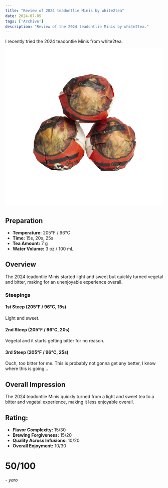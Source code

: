 ```yaml
---
title: "Review of 2024 teadontlie Minis by white2tea"
date: 2024-07-05
tags: ['Archive']
description: "Review of the 2024 teadontlie Minis by white2tea."
---
```


I recently tried the 2024 teadontlie Minis from white2tea.

![](image-22.png)

## Preparation

- **Temperature:** 205°F / 96°C
- **Time:** 15s, 20s, 25s
- **Tea Amount:** 7 g
- **Water Volume:** 3 oz / 100 mL

## Overview

The 2024 teadontlie Minis started light and sweet but quickly turned vegetal and bitter, making for an unenjoyable experience overall.

### Steepings

#### 1st Steep (205°F / 96°C, 15s)

Light and sweet.

#### 2nd Steep (205°F / 96°C, 20s)

Vegetal and it starts getting bitter for no reason.

#### 3rd Steep (205°F / 96°C, 25s)

Ouch, too bitter for me. This is probably not gonna get any better, I know where this is going…

## Overall Impression

The 2024 teadontlie Minis quickly turned from a light and sweet tea to a bitter and vegetal experience, making it less enjoyable overall.

## Rating:

- **Flavor Complexity:** 15/30
- **Brewing Forgiveness:** 15/20
- **Quality Across Infusions:** 10/20
- **Overall Enjoyment:** 10/30

# 50/100

*- yaro*
